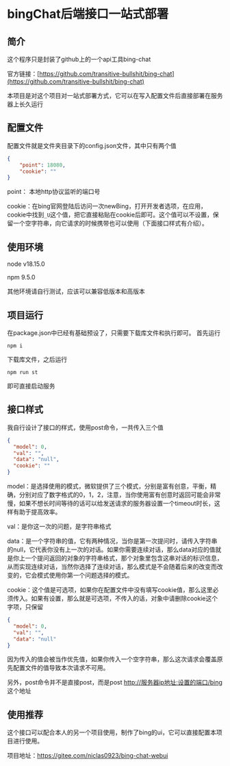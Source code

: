 # bingChat后端接口一站式部署

## 简介

这个程序只是封装了github上的一个api工具bing-chat

官方链接：[https://github.com/transitive-bullshit/bing-chat](https://github.com/transitive-bullshit/bing-chat)

本项目是对这个项目对一站式部署方式，它可以在写入配置文件后直接部署在服务器上长久运行

## 配置文件

配置文件就是文件夹目录下的config.json文件，其中只有两个值

```json
{
    "point": 18080,
    "cookie": ""
}
```
point： 本地http协议监听的端口号

cookie：在bing官网登陆后访问一次newBing，打开开发者选项，在应用，cookie中找到`_U`这个值，把它直接粘贴在cookie后即可。这个值可以不设置，保留一个空字符串，向它请求的时候携带也可以使用（下面接口样式有介绍）。

## 使用环境

node v18.15.0

npm 9.5.0

其他环境请自行测试，应该可以兼容低版本和高版本

## 项目运行

在package.json中已经有基础预设了，只需要下载库文件和执行即可。
首先运行
```shell
npm i
```
下载库文件，之后运行
```shell
npm run st
```
即可直接启动服务

## 接口样式
我自行设计了接口的样式，使用post命令，一共传入三个值

```json
{
  "model": 0,
  "val": "",
  "data": "null",
  "cookie": ""
}
```
model：是选择使用的模式，微软提供了三个模式，分别是富有创意，平衡，精确，分别对应了数字格式的0，1，2，注意，当你使用富有创意时返回可能会非常慢，如果不想长时间等待的话可以给发送请求的服务器设置一个timeout时长，这样有助于提高效率。

val：是你这一次的问题，是字符串格式

data：是一个字符串的值，它有两种情况，当你是第一次提问时，请传入字符串的null，它代表你没有上一次的对话。如果你需要连续对话，那么data对应的值就是你上一个提问返回的对象的字符串格式，那个对象里包含这串对话的标识信息，从而实现连续对话，当然你选择了连续对话，那么模式是不会随着后来的改变而改变的，它会模式使用你第一个问题选择的模式。

cookie：这个值是可选项，如果你在配置文件中没有填写cookie值，那么这里必须传入。如果有设置，那么就是可选项，不传入的话，对象中请删除cookie这个字项，只保留
```json
{
  "model": 0,
  "val": "",
  "data": "null"
}
```
因为传入的值会被当作优先值，如果你传入一个空字符串，那么这次请求会覆盖原先配置文件的值导致本次请求不可用。

另外，post命令并不是直接post，而是post [http://服务器ip地址:设置的端口/bing](#) 这个地址

## 使用推荐
这个接口可以配合本人的另一个项目使用，制作了bing的ui，它可以直接配置本项目进行使用。 

项目地址：https://gitee.com/niclas0923/bing-chat-webui